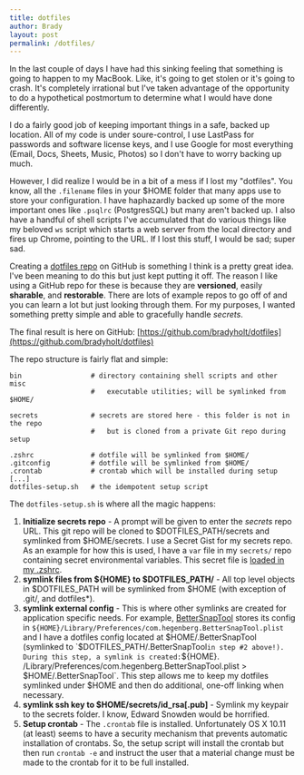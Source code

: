 ```yaml
---
title: dotfiles
author: Brady
layout: post
permalink: /dotfiles/
---
```

In the last couple of days I have had this sinking feeling that something is going to happen to my MacBook.  Like, it's going to get stolen or it's going to crash.  It's completely irrational but I've taken advantage of the opportunity to do a hypothetical postmortum to determine what I would have done differently. 

I do a fairly good job of keeping important things in a safe, backed up location.  All of my code is under soure-control, I use LastPass for passwords and software license keys, and I use Google for most everything (Email, Docs, Sheets, Music, Photos) so I don't have to worry backing up much.

However, I did realize I would be in a bit of a mess if I lost my "dotfiles".  You know, all the `.filename` files in your $HOME folder that many apps use to store your configuration.  I have haphazardly backed up some of the more important ones like `.psqlrc` (PostgresSQL) but many aren't backed up.  I also have a handful of shell scripts I've accumulated that do various things like my beloved `ws` script which starts a web server from the local directory and fires up Chrome, pointing to the URL.  If I lost this stuff, I would be sad; super sad.

Creating a [dotfiles repo](https://dotfiles.github.io/) on GitHub is something I think is a pretty great idea.  I've been meaning to do this but just kept putting it off.  The reason I like using a GitHub repo for these is because they are **versioned**, easily **sharable**, and  **restorable**.  There are lots of example repos to go off of and you can learn a lot but just looking through them.  For my purposes, I wanted something pretty simple and able to gracefully handle _secrets_.

The final result is here on GitHub: [https://github.com/bradyholt/dotfiles](https://github.com/bradyholt/dotfiles)


The repo structure is fairly flat and simple:   

~~~~~~~~
bin                 # directory containing shell scripts and other misc
                    #   executable utilities; will be symlinked from $HOME/ 

secrets             # secrets are stored here - this folder is not in the repo
                    #   but is cloned from a private Git repo during setup 

.zshrc              # dotfile will be symlinked from $HOME/
.gitconfig          # dotfile will be symlinked from $HOME/
.crontab            # crontab which will be installed during setup
[...]
dotfiles-setup.sh   # the idempotent setup script 
~~~~~~~~

 The `dotfiles-setup.sh` is where all the magic happens:
 
 1. **Initialize secrets repo** - A prompt will be given to enter the _secrets_ repo URL.  This git repo will be cloned to $DOTFILES_PATH/secrets and symlinked from $HOME/secrets.  I use a Secret Gist for my secrets repo.  As an example for how this is used, I have a `var` file in my `secrets/` repo containing secret environmental variables.  This secret file is [loaded in my .zshrc](https://github.com/bradyholt/dotfiles/search?l=bash&q=~%2Fsecrets%2Fvar&utf8=%E2%9C%93).
 2. **symlink files from ${HOME} to $DOTFILES_PATH/** - All top level objects in $DOTFILES_PATH will be symlinked from $HOME (with exception of .git/, and dotfiles*).
 3. **symlink external config** - This is where other symlinks are created for application specific needs.  For example, [BetterSnapTool](https://itunes.apple.com/us/app/bettersnaptool/id417375580?mt=12) stores its config in `${HOME}/Library/Preferences/com.hegenberg.BetterSnapTool.plist` and I have a dotfiles config located at $HOME/.BetterSnapTool (symlinked to `$DOTFILES_PATH/.BetterSnapTool` in step #2 above!).  During this step, a symlink is created: `${HOME}.  /Library/Preferences/com.hegenberg.BetterSnapTool.plist > $HOME/.BetterSnapTool`.  This step allows me to keep my dotfiles symlinked under $HOME and then do additional, one-off linking when necessary.
 4. **symlink ssh key to $HOME/secrets/id_rsa[.pub]** - Symlink my keypair to the secrets folder.  I know, Edward Snowden would be horrified.
 5. **Setup crontab** - The `.crontab` file is installed.  Unfortunately OS X 10.11 (at least) seems to have a security mechanism that prevents automatic installation of crontabs.  So, the setup script will install the crontab but then run `crontab -e` and instruct the user that a material change must be made to the crontab for it to be full installed.
 
<script src="https://gist.github.com/bradyholt/cba37ef3e10169a5accb99033794e5d6.js"></script>
